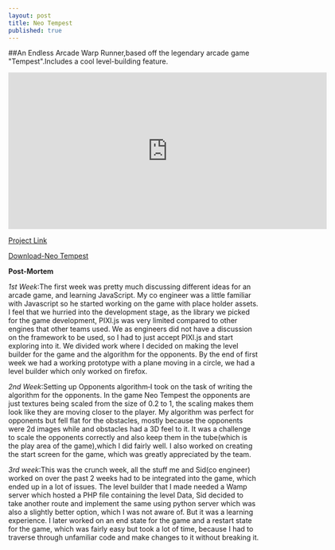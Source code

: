 ```yaml
---
layout: post
title: Neo Tempest
published: true
---
```



##An Endless Arcade Warp Runner,based off the legendary arcade game "Tempest".Includes a cool level-building feature.
<iframe width="640" height="315" src="https://www.youtube.com/embed/Hope4KOhNvM" frameborder="0" allowfullscreen></iframe>

[Project Link](https://drive.google.com/open?id=0BzP8IKIJhlC7ZTFObXVWZEI2bEk "Motor Mania-Top down,demolition Derby")

[Download-Neo Tempest](https://drive.google.com/open?id=0Bwk0Q_HJWPA4Z0Q1bWhFMkpHYXM)

**Post-Mortem**

_1st Week_:The first week was pretty much discussing different ideas for an arcade game, and
learning JavaScript. My co engineer was a little familiar with Javascript so he started working on
the game with place holder assets. I feel that we hurried into the development stage, as the
library we picked for the game development, PIXI.js was very limited compared to other engines
that other teams used. We as engineers did not have a discussion on the framework to be used,
so I had to just accept PIXI.js and start exploring into it. We divided work where I decided on
making the level builder for the game and the algorithm for the opponents. By the end of first
week we had a working prototype with a plane moving in a circle, we had a level builder which
only worked on firefox.

_2nd Week_:Setting up Opponents algorithm‐I took on the task of writing the algorithm for the
opponents. In the game Neo Tempest the opponents are just textures being scaled from the size
of 0.2 to 1, the scaling makes them look like they are moving closer to the player. My algorithm
was perfect for opponents but fell flat for the obstacles, mostly because the opponents were 2d
images while and obstacles had a 3D feel to it. It was a challenge to scale the opponents
correctly and also keep them in the tube(which is the play area of the game),which I did fairly
well. I also worked on creating the start screen for the game, which was greatly appreciated by
the team.

_3rd week_:This was the crunch week, all the stuff me and Sid(co engineer) worked on over the
past 2 weeks had to be integrated into the game, which ended up in a lot of issues. The level
builder that I made needed a Wamp server which hosted a PHP file containing the level Data, Sid
decided to take another route and implement the same using python server which was also a
slightly better option, which I was not aware of. But it was a learning experience. I later worked
on an end state for the game and a restart state for the game, which was fairly easy but took a
lot of time, because I had to traverse through unfamiliar code and make changes to it without
breaking it.
